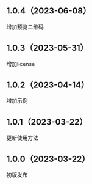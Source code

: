 ## 1.0.4（2023-06-08）
增加预览二维码
## 1.0.3（2023-05-31）
增加license
## 1.0.2（2023-04-14）
增加示例
## 1.0.1（2023-03-22）
更新使用方法
## 1.0.0（2023-03-22）
初版发布
